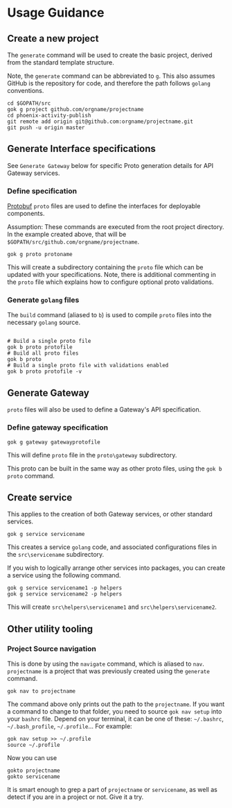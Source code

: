 # Usage Guidance

## Create a new project

The `generate` command will be used to create the basic project, derived from the standard template structure.

Note, the `generate` command can be abbreviated to `g`. This also assumes GitHub is the repository for code, and therefore the path follows `golang` conventions.

```shell
cd $GOPATH/src
gok g project github.com/orgname/projectname
cd phoenix-activity-publish
git remote add origin git@github.com:orgname/projectname.git
git push -u origin master
```

## Generate Interface specifications

See `Generate Gateway` below for specific Proto generation details for API Gateway services.

### Define specification

[Protobuf](https://github.com/google/protobuf) `proto` files are used to define the interfaces for deployable components.

Assumption: These commands are executed from the root project directory.
In the example created above, that will be `$GOPATH/src/github.com/orgname/projectname`.

```shell
gok g proto protoname
```

This will create a subdirectory containing the `proto` file which can be updated with your specifications.
Note, there is additional commenting in the `proto` file which explains how to configure optional proto validations.

### Generate `golang` files

The `build` command (aliased to `b`) is used to compile `proto` files into the necessary `golang` source.

```shell

# Build a single proto file
gok b proto protofile
# Build all proto files
gok b proto
# Build a single proto file with validations enabled
gok b proto protofile -v
```

## Generate Gateway

`proto` files will also be used to define a Gateway's API specification.

### Define gateway specification

```shell
gok g gateway gatewayprotofile
```

This will define `proto` file in the `proto\gateway` subdirectory.

This proto can be built in the same way as other proto files, using the `gok b proto` command.

## Create service

This applies to the creation of both Gateway services, or other standard services.

```shell
gok g service servicename
```

This creates a service `golang` code, and associated configurations files in the `src\servicename` subdirectory.

If you wish to logically arrange other services into packages, you can create a service using the following command.

```shell
gok g service servicename1 -p helpers
gok g service servicename2 -p helpers
```

This will create `src\helpers\servicename1` and `src\helpers\servicename2`.

## Other utility tooling

### Project Source navigation

This is done by using the `navigate` command, which is aliased to `nav`.
`projectname` is a project that was previously created using the `generate` command.

```shell
gok nav to projectname
```

The command above only prints out the path to the `projectname`. If you want a command to change to that folder, you need to source `gok nav setup` into your `bashrc` file. Depend on your terminal, it can be one of these: `~/.bashrc`, `~/.bash_profile`, `~/.profile`...
For example:

```shell
gok nav setup >> ~/.profile
source ~/.profile
```

Now you can use
```shell
gokto projectname
gokto servicename
```
It is smart enough to grep a part of `projectname` or `servicename`, as well as detect if you are in a project or not. Give it a try.